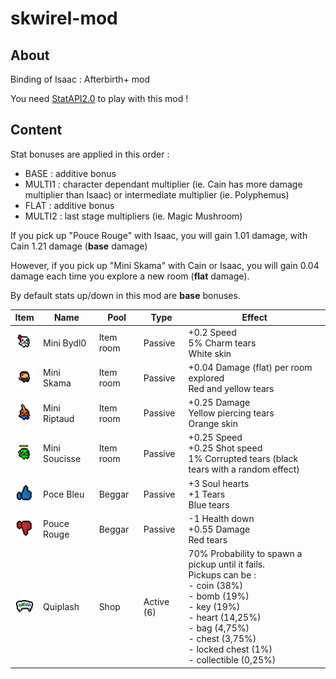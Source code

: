 # skwirel-mod

## About

Binding of Isaac : Afterbirth+ mod

You need [StatAPI2.0](https://steamcommunity.com/sharedfiles/filedetails/?id=1431542487) to play with this mod !

## Content

Stat bonuses are applied in this order :

- BASE : additive bonus
- MULTI1 : character dependant multiplier (ie. Cain has more damage multiplier than Isaac) or intermediate multiplier (ie. Polyphemus)
- FLAT : additive bonus
- MULTI2 : last stage multipliers (ie. Magic Mushroom)

If you pick up "Pouce Rouge" with Isaac, you will gain 1.01 damage, with Cain 1.21 damage (**base** damage)

However, if you pick up "Mini Skama" with Cain or Isaac, you will gain 0.04 damage each time you explore a new room (**flat** damage).

By default stats up/down in this mod are **base** bonuses.

Item                                                            | Name     | Pool | Type      | Effect
--------------------------------------------------------------- | -------- | --- | ------ | -----------
![Bydl0](https://raw.githubusercontent.com/yopox/skwirel-mod/master/resources/gfx/Items/Collectibles/item_bydl0.png) | Mini Bydl0 | Item room | Passive | +0.2 Speed <br> 5% Charm tears <br> White skin
![Skama](https://raw.githubusercontent.com/yopox/skwirel-mod/master/resources/gfx/Items/Collectibles/item_skama.png) | Mini Skama | Item room | Passive |  +0.04 Damage (flat) per room explored <br> Red and yellow tears
![Riptaud](https://raw.githubusercontent.com/yopox/skwirel-mod/master/resources/gfx/Items/Collectibles/item_ripto.png) | Mini Riptaud | Item room | Passive | +0.25 Damage <br> Yellow piercing tears <br> Orange skin
![Soucisse](https://raw.githubusercontent.com/yopox/skwirel-mod/master/resources/gfx/Items/Collectibles/item_soucisse.png) | Mini Soucisse | Item room | Passive | +0.25 Speed <br> +0.25 Shot speed <br> 1% Corrupted tears (black tears with a random effect)
![Poce Bleu](https://raw.githubusercontent.com/yopox/skwirel-mod/master/resources/gfx/Items/Collectibles/item_poceBleu.png) | Poce Bleu | Beggar | Passive | +3 Soul hearts <br> +1 Tears <br> Blue tears
![Pouce Rouge](https://raw.githubusercontent.com/yopox/skwirel-mod/master/resources/gfx/Items/Collectibles/item_pouceRouge.png) | Pouce Rouge | Beggar | Passive | -1 Health down <br> +0.55 Damage <br> Red tears
![Quiplash](https://raw.githubusercontent.com/yopox/skwirel-mod/master/resources/gfx/Items/Collectibles/item_quiplash.png) | Quiplash | Shop | Active (6) | 70% Probability to spawn a pickup until it fails. <br> Pickups can be : <br> - coin (38%) <br> - bomb (19%) <br> - key (19%) <br> - heart (14,25%) <br> - bag (4,75%) <br> - chest (3,75%) <br> - locked chest (1%) <br> - collectible (0,25%)


<!-- 
## Trinkets

### GTX Titan

```
+ SPD
+ TEARS
```

## Items

### Active

#### Magic Potion (shop)

```
Bonus de dommage pour la salle en cours qui décroît à chaque salle visitée.
Se recharge en 6 salles
```

### Passive

#### SOU6 (treasure) [ok]

```
+ 0.3 SPEED [ok]
+ 1 TEARS [ok]
+ 0.25 TEARS SPEED [ok]
Le personnage est vert [ok]
```

#### YOPOX (treasure)

```
Technology [ok]
+ 1 LUCK [ok]
Costume lunette bleue
Les tirs sont bleus
```

#### ARTHURR (boss)

```
+ % DEVIL DEAL
x 1.3 DMG
Le personnage a la tête d'Arthur
```

#### BOULMAJIK (boss)

```
+ 1 HP
+ 0.35 DMG
+ 1 TEARS
+ 0.15 SPEED
Le personnage rétrécit (au lavage)
```

#### FRANCHISE (?)

```
Le compteur de pièces descend à 0 et le joueur reçoit un bonus de stats proportionnel à la perte de pièces
```

#### PAPA (treasure)

```
Donne 2 familiers aléatoires
- DMG
+ SPEED
```

#### POUSSVER (secret)

```
Poison tears
Acid tears
Les tears sont verts
```

#### POUCE ROUGE (beggar)

```
- 1 HP
Fire tears [ok]
+ 1 coeur noir
+ 0.2 DMG [ok]
Les tears sont rouges
```

#### POCE BLEU (beggar)

```
+ 3 coeurs bleus
+ 0.4 TEARS
```

#### COUSCOUSSIÈRE (treasure)

```
+ DMG
- TEARS SIZE
+ TEARS
Les tears sont jaune foncé
```

#### SIRIL (treasure)

```
+ TEARS
- SPD
+ DMG
```

#### GAMER LAPTOP (shop)

```
+ DMG
+ SPEED
```

#### MACBOOK PRO (shop)

```
+ DMG
- SPEED
+ 2 blue hearts
Les tears sont gris
```

#### SONY VEGAS (shop)

```
+ SPEED
```

### Familiars

#### YOUTUBE (treasure)

```
Lance des piercing tears (logo youtube)
```

#### E-PENSER (treasure)

```
Apparait avec une chance de 1/2 à chaque salle
Lance des tears avec l'effet 20/20 (double tears)
``` -->

